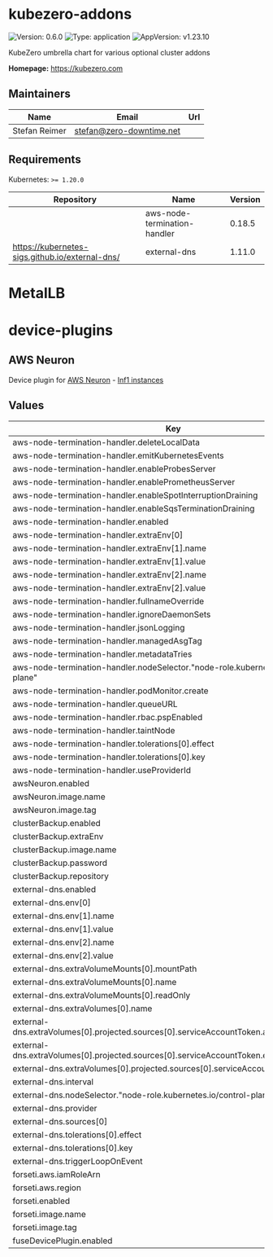 # kubezero-addons

![Version: 0.6.0](https://img.shields.io/badge/Version-0.6.0-informational?style=flat-square) ![Type: application](https://img.shields.io/badge/Type-application-informational?style=flat-square) ![AppVersion: v1.23.10](https://img.shields.io/badge/AppVersion-v1.23.10-informational?style=flat-square)

KubeZero umbrella chart for various optional cluster addons

**Homepage:** <https://kubezero.com>

## Maintainers

| Name | Email | Url |
| ---- | ------ | --- |
| Stefan Reimer | <stefan@zero-downtime.net> |  |

## Requirements

Kubernetes: `>= 1.20.0`

| Repository | Name | Version |
|------------|------|---------|
|  | aws-node-termination-handler | 0.18.5 |
| https://kubernetes-sigs.github.io/external-dns/ | external-dns | 1.11.0 |

# MetalLB   
   
# device-plugins   
   
## AWS Neuron
Device plugin for [AWS Neuron](https://aws.amazon.com/machine-learning/neuron/) - [Inf1 instances](https://aws.amazon.com/ec2/instance-types/inf1/)
   
## Values

| Key | Type | Default | Description |
|-----|------|---------|-------------|
| aws-node-termination-handler.deleteLocalData | bool | `true` |  |
| aws-node-termination-handler.emitKubernetesEvents | bool | `true` |  |
| aws-node-termination-handler.enableProbesServer | bool | `true` |  |
| aws-node-termination-handler.enablePrometheusServer | bool | `false` |  |
| aws-node-termination-handler.enableSpotInterruptionDraining | bool | `false` |  |
| aws-node-termination-handler.enableSqsTerminationDraining | bool | `true` |  |
| aws-node-termination-handler.enabled | bool | `false` |  |
| aws-node-termination-handler.extraEnv[0] | object | `{"name":"AWS_ROLE_ARN","value":""}` | "arn:aws:iam::${AWS::AccountId}:role/${AWS::Region}.${ClusterName}.awsNth" |
| aws-node-termination-handler.extraEnv[1].name | string | `"AWS_WEB_IDENTITY_TOKEN_FILE"` |  |
| aws-node-termination-handler.extraEnv[1].value | string | `"/var/run/secrets/sts.amazonaws.com/serviceaccount/token"` |  |
| aws-node-termination-handler.extraEnv[2].name | string | `"AWS_STS_REGIONAL_ENDPOINTS"` |  |
| aws-node-termination-handler.extraEnv[2].value | string | `"regional"` |  |
| aws-node-termination-handler.fullnameOverride | string | `"aws-node-termination-handler"` |  |
| aws-node-termination-handler.ignoreDaemonSets | bool | `true` |  |
| aws-node-termination-handler.jsonLogging | bool | `true` |  |
| aws-node-termination-handler.managedAsgTag | string | `"aws-node-termination-handler/managed"` | "aws-node-termination-handler/${ClusterName}" |
| aws-node-termination-handler.metadataTries | int | `0` |  |
| aws-node-termination-handler.nodeSelector."node-role.kubernetes.io/control-plane" | string | `""` |  |
| aws-node-termination-handler.podMonitor.create | bool | `false` |  |
| aws-node-termination-handler.queueURL | string | `""` | https://sqs.${AWS::Region}.amazonaws.com/${AWS::AccountId}/${ClusterName}_Nth |
| aws-node-termination-handler.rbac.pspEnabled | bool | `false` |  |
| aws-node-termination-handler.taintNode | bool | `true` |  |
| aws-node-termination-handler.tolerations[0].effect | string | `"NoSchedule"` |  |
| aws-node-termination-handler.tolerations[0].key | string | `"node-role.kubernetes.io/master"` |  |
| aws-node-termination-handler.useProviderId | bool | `true` |  |
| awsNeuron.enabled | bool | `false` |  |
| awsNeuron.image.name | string | `"public.ecr.aws/neuron/neuron-device-plugin"` |  |
| awsNeuron.image.tag | string | `"1.9.0.0"` |  |
| clusterBackup.enabled | bool | `false` |  |
| clusterBackup.extraEnv | list | `[]` |  |
| clusterBackup.image.name | string | `"public.ecr.aws/zero-downtime/kubezero-admin"` |  |
| clusterBackup.password | string | `""` | /etc/cloudbender/clusterBackup.passphrase |
| clusterBackup.repository | string | `""` | s3:https://s3.amazonaws.com/${CFN[ConfigBucket]}/k8s/${CLUSTERNAME}/clusterBackup |
| external-dns.enabled | bool | `false` |  |
| external-dns.env[0] | object | `{"name":"AWS_ROLE_ARN","value":""}` | "arn:aws:iam::${AWS::AccountId}:role/${AWS::Region}.${ClusterName}.externalDNS" |
| external-dns.env[1].name | string | `"AWS_WEB_IDENTITY_TOKEN_FILE"` |  |
| external-dns.env[1].value | string | `"/var/run/secrets/sts.amazonaws.com/serviceaccount/token"` |  |
| external-dns.env[2].name | string | `"AWS_STS_REGIONAL_ENDPOINTS"` |  |
| external-dns.env[2].value | string | `"regional"` |  |
| external-dns.extraVolumeMounts[0].mountPath | string | `"/var/run/secrets/sts.amazonaws.com/serviceaccount/"` |  |
| external-dns.extraVolumeMounts[0].name | string | `"aws-token"` |  |
| external-dns.extraVolumeMounts[0].readOnly | bool | `true` |  |
| external-dns.extraVolumes[0].name | string | `"aws-token"` |  |
| external-dns.extraVolumes[0].projected.sources[0].serviceAccountToken.audience | string | `"sts.amazonaws.com"` |  |
| external-dns.extraVolumes[0].projected.sources[0].serviceAccountToken.expirationSeconds | int | `86400` |  |
| external-dns.extraVolumes[0].projected.sources[0].serviceAccountToken.path | string | `"token"` |  |
| external-dns.interval | string | `"3m"` |  |
| external-dns.nodeSelector."node-role.kubernetes.io/control-plane" | string | `""` |  |
| external-dns.provider | string | `"inmemory"` |  |
| external-dns.sources[0] | string | `"service"` |  |
| external-dns.tolerations[0].effect | string | `"NoSchedule"` |  |
| external-dns.tolerations[0].key | string | `"node-role.kubernetes.io/master"` |  |
| external-dns.triggerLoopOnEvent | bool | `true` |  |
| forseti.aws.iamRoleArn | string | `""` | "arn:aws:iam::${AWS::AccountId}:role/${AWS::Region}.${ClusterName}.kubezeroForseti" |
| forseti.aws.region | string | `""` |  |
| forseti.enabled | bool | `false` |  |
| forseti.image.name | string | `"public.ecr.aws/zero-downtime/forseti"` |  |
| forseti.image.tag | string | `"v0.1.2"` |  |
| fuseDevicePlugin.enabled | bool | `false` |  |
